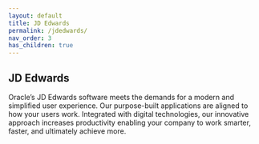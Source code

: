```yaml
---
layout: default
title: JD Edwards
permalink: /jdedwards/
nav_order: 3
has_children: true
---
```


## JD Edwards
Oracle’s JD Edwards software meets the demands for a modern and simplified user experience. Our purpose-built applications are aligned to how your users work. Integrated with digital technologies, our innovative approach increases productivity enabling your company to work smarter, faster, and ultimately achieve more.

